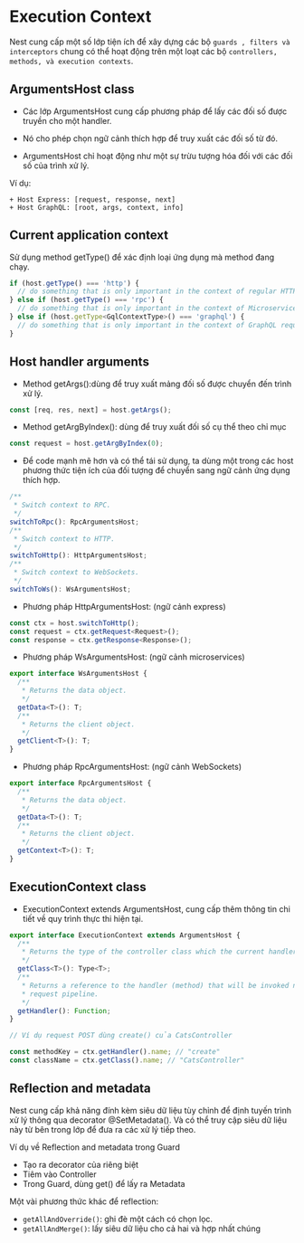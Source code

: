 # Execution Context

Nest cung cấp một số lớp tiện ích để xây dựng các bộ `guards , filters và interceptors` chung có thể hoạt động trên một loạt các bộ `controllers, methods, và execution contexts`.

## ArgumentsHost class

- Các lớp ArgumentsHost cung cấp phương pháp để lấy các đối số được truyền cho một handler.

- Nó cho phép chọn ngữ cảnh thích hợp để truy xuất các đối số từ đó.

- ArgumentsHost chỉ hoạt động như một sự trừu tượng hóa đối với các đối số của trình xử lý.

Ví dụ:

    + Host Express: [request, response, next]
    + Host GraphQL: [root, args, context, info]

## Current application context

Sử dụng method getType() để xác định loại ứng dụng mà method đang chạy.

```js
if (host.getType() === 'http') {
  // do something that is only important in the context of regular HTTP requests (REST)
} else if (host.getType() === 'rpc') {
  // do something that is only important in the context of Microservice requests
} else if (host.getType<GqlContextType>() === 'graphql') {
  // do something that is only important in the context of GraphQL requests
}
```

## Host handler arguments

- Method getArgs():dùng để truy xuất mảng đối số được chuyển đến trình xử lý.

```ts
const [req, res, next] = host.getArgs();
```

- Method getArgByIndex(): dùng để truy xuất đối số cụ thể theo chỉ mục

```ts
const request = host.getArgByIndex(0);
```

- Để code mạnh mẽ hơn và có thể tái sử dụng, ta dùng một trong các host phương thức tiện ích của đối tượng để chuyển sang ngữ cảnh ứng dụng thích hợp.

```ts
/**
 * Switch context to RPC.
 */
switchToRpc(): RpcArgumentsHost;
/**
 * Switch context to HTTP.
 */
switchToHttp(): HttpArgumentsHost;
/**
 * Switch context to WebSockets.
 */
switchToWs(): WsArgumentsHost;
```

- Phương pháp HttpArgumentsHost: (ngữ cảnh express)

```ts
const ctx = host.switchToHttp();
const request = ctx.getRequest<Request>();
const response = ctx.getResponse<Response>();
```

- Phương pháp WsArgumentsHost: (ngữ cảnh microservices)

```ts
export interface WsArgumentsHost {
  /**
   * Returns the data object.
   */
  getData<T>(): T;
  /**
   * Returns the client object.
   */
  getClient<T>(): T;
}
```

- Phương pháp RpcArgumentsHost: (ngữ cảnh WebSockets)

```ts
export interface RpcArgumentsHost {
  /**
   * Returns the data object.
   */
  getData<T>(): T;
  /**
   * Returns the client object.
   */
  getContext<T>(): T;
}
```

## ExecutionContext class

- ExecutionContext extends ArgumentsHost, cung cấp thêm thông tin chi tiết về quy trình thực thi hiện tại.

```ts
export interface ExecutionContext extends ArgumentsHost {
  /**
   * Returns the type of the controller class which the current handler belongs to.
   */
  getClass<T>(): Type<T>;
  /**
   * Returns a reference to the handler (method) that will be invoked next in the
   * request pipeline.
   */
  getHandler(): Function;
}
```

```ts
// Ví dụ request POST dùng create() của CatsController

const methodKey = ctx.getHandler().name; // "create"
const className = ctx.getClass().name; // "CatsController"
```

## Reflection and metadata

Nest cung cấp khả năng đính kèm siêu dữ liệu tùy chỉnh để định tuyến trình xử lý thông qua decorator @SetMetadata(). Và có thể truy cập siêu dữ liệu này từ bên trong lớp để đưa ra các xử lý tiếp theo.

Ví dụ về Reflection and metadata trong Guard

- Tạo ra decorator của riêng biệt
- Tiêm vào Controller
- Trong Guard, dùng get() để lấy ra Metadata

Một vài phương thức khác để reflection:

- `getAllAndOverride()`: ghi đè một cách có chọn lọc.
- `getAllAndMerge()`: lấy siêu dữ liệu cho cả hai và hợp nhất chúng
